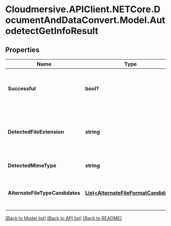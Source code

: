 # Cloudmersive.APIClient.NETCore.DocumentAndDataConvert.Model.AutodetectGetInfoResult
## Properties

Name | Type | Description | Notes
------------ | ------------- | ------------- | -------------
**Successful** | **bool?** | True if the operation was successful, false otherwise | [optional] 
**DetectedFileExtension** | **string** | Detected file extension of the file format, with a leading period | [optional] 
**DetectedMimeType** | **string** | MIME type of this file extension | [optional] 
**AlternateFileTypeCandidates** | [**List&lt;AlternateFileFormatCandidate&gt;**](AlternateFileFormatCandidate.md) | Alternate file type options and their probability | [optional] 

[[Back to Model list]](../README.md#documentation-for-models) [[Back to API list]](../README.md#documentation-for-api-endpoints) [[Back to README]](../README.md)

